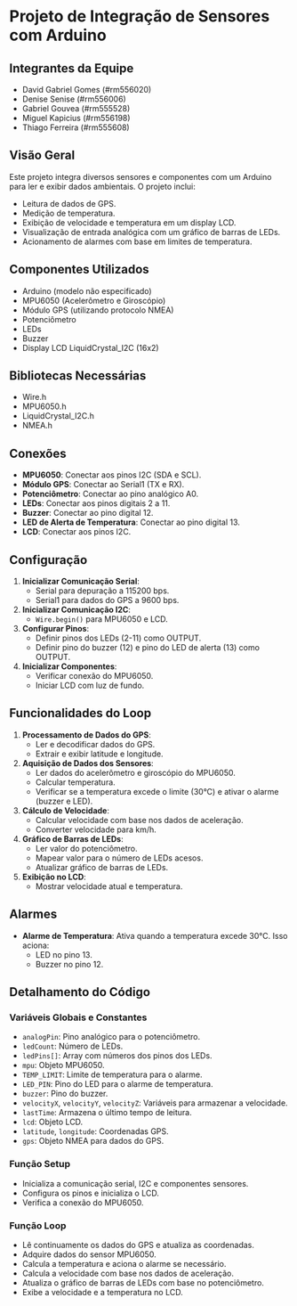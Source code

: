 
# Projeto de Integração de Sensores com Arduino

## Integrantes da Equipe
- David Gabriel Gomes (#rm556020)
- Denise Senise (#rm556006)
- Gabriel Gouvea (#rm555528)
- Miguel Kapicius (#rm556198)
- Thiago Ferreira (#rm555608)

## Visão Geral
Este projeto integra diversos sensores e componentes com um Arduino para ler e exibir dados ambientais. O projeto inclui:
- Leitura de dados de GPS.
- Medição de temperatura.
- Exibição de velocidade e temperatura em um display LCD.
- Visualização de entrada analógica com um gráfico de barras de LEDs.
- Acionamento de alarmes com base em limites de temperatura.

## Componentes Utilizados
- Arduino (modelo não especificado)
- MPU6050 (Acelerômetro e Giroscópio)
- Módulo GPS (utilizando protocolo NMEA)
- Potenciômetro
- LEDs
- Buzzer
- Display LCD LiquidCrystal_I2C (16x2)

## Bibliotecas Necessárias
- Wire.h
- MPU6050.h
- LiquidCrystal_I2C.h
- NMEA.h

## Conexões
- **MPU6050**: Conectar aos pinos I2C (SDA e SCL).
- **Módulo GPS**: Conectar ao Serial1 (TX e RX).
- **Potenciômetro**: Conectar ao pino analógico A0.
- **LEDs**: Conectar aos pinos digitais 2 a 11.
- **Buzzer**: Conectar ao pino digital 12.
- **LED de Alerta de Temperatura**: Conectar ao pino digital 13.
- **LCD**: Conectar aos pinos I2C.

## Configuração
1. **Inicializar Comunicação Serial**:
    - Serial para depuração a 115200 bps.
    - Serial1 para dados do GPS a 9600 bps.
2. **Inicializar Comunicação I2C**:
    - `Wire.begin()` para MPU6050 e LCD.
3. **Configurar Pinos**:
    - Definir pinos dos LEDs (2-11) como OUTPUT.
    - Definir pino do buzzer (12) e pino do LED de alerta (13) como OUTPUT.
4. **Inicializar Componentes**:
    - Verificar conexão do MPU6050.
    - Iniciar LCD com luz de fundo.

## Funcionalidades do Loop
1. **Processamento de Dados do GPS**:
    - Ler e decodificar dados do GPS.
    - Extrair e exibir latitude e longitude.
2. **Aquisição de Dados dos Sensores**:
    - Ler dados do acelerômetro e giroscópio do MPU6050.
    - Calcular temperatura.
    - Verificar se a temperatura excede o limite (30°C) e ativar o alarme (buzzer e LED).
3. **Cálculo de Velocidade**:
    - Calcular velocidade com base nos dados de aceleração.
    - Converter velocidade para km/h.
4. **Gráfico de Barras de LEDs**:
    - Ler valor do potenciômetro.
    - Mapear valor para o número de LEDs acesos.
    - Atualizar gráfico de barras de LEDs.
5. **Exibição no LCD**:
    - Mostrar velocidade atual e temperatura.

## Alarmes
- **Alarme de Temperatura**: Ativa quando a temperatura excede 30°C. Isso aciona:
    - LED no pino 13.
    - Buzzer no pino 12.

## Detalhamento do Código
### Variáveis Globais e Constantes
- `analogPin`: Pino analógico para o potenciômetro.
- `ledCount`: Número de LEDs.
- `ledPins[]`: Array com números dos pinos dos LEDs.
- `mpu`: Objeto MPU6050.
- `TEMP_LIMIT`: Limite de temperatura para o alarme.
- `LED_PIN`: Pino do LED para o alarme de temperatura.
- `buzzer`: Pino do buzzer.
- `velocityX`, `velocityY`, `velocityZ`: Variáveis para armazenar a velocidade.
- `lastTime`: Armazena o último tempo de leitura.
- `lcd`: Objeto LCD.
- `latitude`, `longitude`: Coordenadas GPS.
- `gps`: Objeto NMEA para dados do GPS.

### Função Setup
- Inicializa a comunicação serial, I2C e componentes sensores.
- Configura os pinos e inicializa o LCD.
- Verifica a conexão do MPU6050.

### Função Loop
- Lê continuamente os dados do GPS e atualiza as coordenadas.
- Adquire dados do sensor MPU6050.
- Calcula a temperatura e aciona o alarme se necessário.
- Calcula a velocidade com base nos dados de aceleração.
- Atualiza o gráfico de barras de LEDs com base no potenciômetro.
- Exibe a velocidade e a temperatura no LCD.

